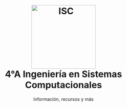 <h1 align="center">
  <br>
  <img src="https://raw.githubusercontent.com/amitmerchant1990/electron-markdownify/master/img/markdownify.png" alt="ISC" width="200">
  <br>
  4°A Ingeniería en Sistemas Computacionales
  <br>
</h1>
  <p align="center">Información, recursos y más</p>
